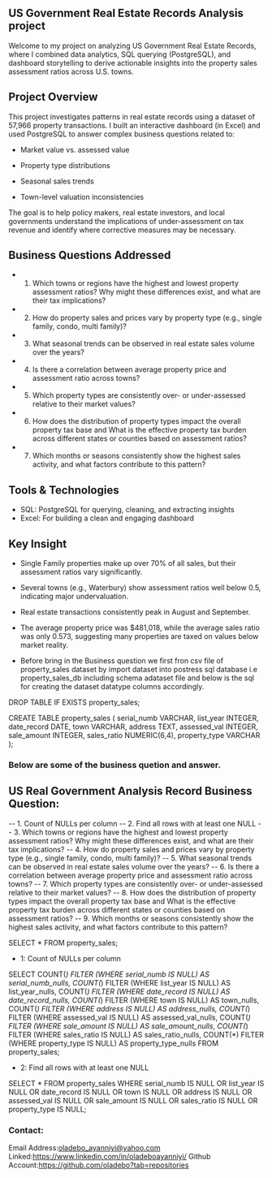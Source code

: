 ## US Government Real Estate Records Analysis project

Welcome to my project on analyzing US Government Real Estate Records, where I combined data analytics, SQL querying (PostgreSQL), and dashboard storytelling to derive actionable insights into the property sales assessment ratios across U.S. towns.


## Project Overview
This project investigates patterns in real estate records using a dataset of 57,966 property transactions. I built an interactive dashboard (in Excel) and used PostgreSQL to answer complex business questions related to:

- Market value vs. assessed value

- Property type distributions

- Seasonal sales trends

- Town-level valuation inconsistencies

The goal is to help policy makers, real estate investors, and local governments understand the implications of under-assessment on tax revenue and identify where corrective measures may be necessary.

## Business Questions Addressed
- 1. Which towns or regions have the highest and lowest property assessment ratios? Why might these differences exist, and what are their tax implications?
- 2. How do property sales and prices vary by property type (e.g., single family, condo, multi family)?
- 3. What seasonal trends can be observed in real estate sales volume over the years?
- 4. Is there a correlation between average property price and assessment ratio across towns?
- 5. Which property types are consistently over- or under-assessed relative to their market values?
- 6. How does the distribution of property types impact the overall property tax base and What is the effective property tax burden across different states or counties based on    assessment ratios?
- 7. Which months or seasons consistently show the highest sales activity, and what factors contribute to this pattern?


## Tools & Technologies
- SQL: PostgreSQL for querying, cleaning, and extracting insights
- Excel: For building a clean and engaging dashboard

  
## Key Insight
- Single Family properties make up over 70% of all sales, but their assessment ratios vary significantly.
- Several towns (e.g., Waterbury) show assessment ratios well below 0.5, indicating major undervaluation.
- Real estate transactions consistently peak in August and September.
- The average property price was $481,018, while the average sales ratio was only 0.573, suggesting many properties are taxed on values below market reality.


- Before bring in the Business question we first fron csv file of property_sales dataset by import dataset into postress sql database i.e property_sales_db 
including schema adataset file and below is the sql for creating the dataset datatype columns accordingly.


DROP TABLE IF EXISTS property_sales;

CREATE TABLE property_sales (
    serial_numb VARCHAR,
    list_year INTEGER,
    date_record DATE,
    town VARCHAR,
    address TEXT,
    assessed_val INTEGER,
    sale_amount INTEGER,
    sales_ratio NUMERIC(6,4),
    property_type VARCHAR
);

### Below are some of the business quetion and answer.
  
## US Real Government Analysis Record Business Question:

-- 1. Count of NULLs per column
-- 2. Find all rows with at least one NULL
-- 3. Which towns or regions have the highest and lowest property assessment ratios? Why might these differences exist, and what are their tax implications?
-- 4. How do property sales and prices vary by property type (e.g., single family, condo, multi family)?
-- 5. What seasonal trends can be observed in real estate sales volume over the years?
-- 6. Is there a correlation between average property price and assessment ratio across towns?
-- 7. Which property types are consistently over- or under-assessed relative to their market values?
-- 8. How does the distribution of property types impact the overall property tax base and What is the effective property tax burden across different states or counties based on assessment ratios?
-- 9. Which months or seasons consistently show the highest sales activity, and what factors contribute to this pattern?



SELECT * FROM property_sales;

- 1: Count of NULLs per column


SELECT 
    COUNT(*) FILTER (WHERE serial_numb IS NULL) AS serial_numb_nulls,
    COUNT(*) FILTER (WHERE list_year IS NULL) AS list_year_nulls,
    COUNT(*) FILTER (WHERE date_record IS NULL) AS date_record_nulls,
    COUNT(*) FILTER (WHERE town IS NULL) AS town_nulls,
    COUNT(*) FILTER (WHERE address IS NULL) AS address_nulls,
    COUNT(*) FILTER (WHERE assessed_val IS NULL) AS assessed_val_nulls,
    COUNT(*) FILTER (WHERE sale_amount IS NULL) AS sale_amount_nulls,
    COUNT(*) FILTER (WHERE sales_ratio IS NULL) AS sales_ratio_nulls,
    COUNT(*) FILTER (WHERE property_type IS NULL) AS property_type_nulls
FROM property_sales;

- 2: Find all rows with at least one NULL


SELECT *
FROM property_sales
WHERE serial_numb IS NULL
   OR list_year IS NULL
   OR date_record IS NULL
   OR town IS NULL
   OR address IS NULL
   OR assessed_val IS NULL
   OR sale_amount IS NULL
   OR sales_ratio IS NULL
   OR property_type IS NULL;
   
   
### Contact:
Email Address:oladebo_ayanniyi@yahoo.com
Linked:https://www.linkedin.com/in/oladeboayanniyi/
Github Account:https://github.com/oladebo?tab=repositories

  

